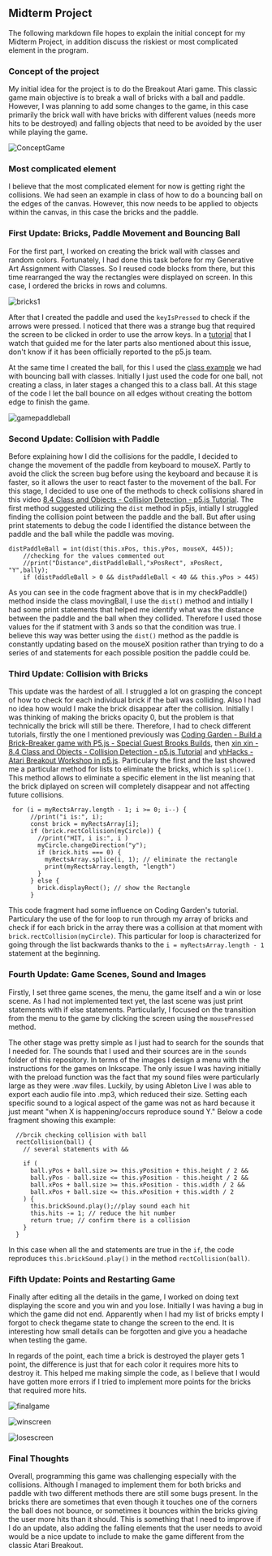## Midterm Project

The following markdown file hopes to explain the initial concept for my Midterm Project, in addition discuss the riskiest or most complicated element in the program.

### Concept of the project

My initial idea for the project is to do the Breakout Atari game. This classic game main objective is to break a wall of bricks with a ball and paddle. However, I was planning to add some changes to the game, in this case primarily the brick wall with have bricks with different values (needs more hits to be destroyed) and falling objects that need to be avoided by the user while playing the game. 

![ConceptGame](ConceptGame.png)

### Most complicated element

I believe that the most complicated element for now is getting right the collisions. We had seen an example in class of how to do a bouncing ball on the edges of the canvas. However, this now needs to be applied to objects within the canvas, in this case the bricks and the paddle. 


### First Update: Bricks, Paddle Movement and Bouncing Ball

For the first part, I worked on creating the brick wall with classes and random colors. Fortunately, I had done this task before for my Generative Art Assignment with Classes. So I reused code blocks from there, but this time rearranged the way the rectangles were displayed on screen. In this case, I ordered the bricks in rows and columns. 

![bricks1](bricks1.jpg)

After that I created the paddle and used the `keyIsPressed` to check if the arrows were pressed. I noticed that there was a strange bug that required the screen to be clicked in order to use the arrow keys. In a [tutorial](https://www.youtube.com/watch?v=3GLirU3SkDM) that I watch that guided me for the later parts also mentioned about this issue, don't know if it has been officially reported to the p5.js team. 

At the same time I created the ball, for this I used the [class example](https://github.com/michaelshiloh/resourcesForClasses/tree/master/src/p5jsSketches/simpleP5jsClassExample) we had with bouncing ball with classes. Initially I just used the code for one ball, not creating a class, in later stages a changed this to a class ball. At this stage of the code I let the ball bounce on all edges without creating the bottom edge to finish the game.

![gamepaddleball](gamepaddleball.jpg)

### Second Update: Collision with Paddle 

Before explaining how I did the collisions for the paddle, I decided to change the movement of the paddle from keyboard to mouseX. Partly to avoid the click the screen bug before using the keyboard and because it is faster, so it allows the user to react faster to the movement of the ball. For this stage, I decided to use one of the methods to check collisions shared in this video [8.4 Class and Objects - Collision Detection - p5.js Tutorial](https://www.youtube.com/watch?v=cZ_VHAT_Sq4&t=744s). The first method suggested utilizing the `dist` method in p5js, intially I struggled finding the collision point between the paddle and the ball. But after using print statements to debug the code I identified the distance between the paddle and the ball while the paddle was moving. 

```
distPaddleBall = int(dist(this.xPos, this.yPos, mouseX, 445));
    //checking for the values commented out
    //print("Distance",distPaddleBall,"xPosRect", xPosRect, "Y",bally);
    if (distPaddleBall > 0 && distPaddleBall < 40 && this.yPos > 445)
```

As you can see in the code fragment above that is in my checkPaddle() method inside the class movingBall, I use the `dist()` method and intially I had some print statements that helped me identify what was the distance between the paddle and the ball when they collided. Therefore I used those values for the if statment with 3 ands so that the condition was true. I believe this way was better using the `dist()` method as the paddle is constantly updating based on the mouseX position rather than trying to do a series of and statements for each possible position the paddle could be. 

### Third Update: Collision with Bricks 

This update was the hardest of all. I struggled a lot on grasping the concept of how to check for each individual brick if the ball was colliding. Also I had no idea how would I make the brick disappear after the collision. Initially I was thinking of making the bricks opacity 0, but the problem is that technically the brick will still be there. Therefore, I had to check different tutorials, firstly the one I mentioned previously was [Coding Garden - Build a Brick-Breaker game with P5.js - Special Guest Brooks Builds](https://www.youtube.com/watch?v=3GLirU3SkDM), then [xin xin - 8.4 Class and Objects - Collision Detection - p5.js Tutorial](https://www.youtube.com/watch?v=cZ_VHAT_Sq4&t=744s) and [vhHacks - Atari Breakout Workshop in p5.js](https://www.youtube.com/watch?v=y8yiseJU8r4). Particulary the first and the last showed me a particular method for lists to eliminate the bricks, which is `splice()`. This method allows to eliminate a specific element in the list meaning that the brick diplayed on screen will completely disappear and not affecting future collisions.

```
 for (i = myRectsArray.length - 1; i >= 0; i--) {
      //print("i is:", i);
      const brick = myRectsArray[i];
      if (brick.rectCollision(myCircle)) {
        //print("HIT, i is:", i )
        myCircle.changeDirection("y");
        if (brick.hits === 0) {
          myRectsArray.splice(i, 1); // eliminate the rectangle
          print(myRectsArray.length, "length")
        }
      } else {
        brick.displayRect(); // show the Rectangle
      }
```

This code fragment had some influence on Coding Garden's tutorial. Particulary the use of the for loop to run through my array of bricks and check if for each brick in the array there was a collision at that moment with `brick.rectCollision(myCircle)`. This particular for loop is characterized for going through the list backwards thanks to the `i = myRectsArray.length - 1`  statement at the beginning.


### Fourth Update: Game Scenes, Sound and Images

Firstly, I set three game scenes, the menu, the game itself and a win or lose scene. As I had not implemented text yet, the last scene was just print statements with if else statements. Particularly, I focused on the transition from the menu to the game by clicking the screen using the `mousePressed` method. 

The other stage was pretty simple as I just had to search for the sounds that I needed for. The sounds that I used and their sources are in the `sounds` folder of this repository. In terms of the images I design a menu with the instructions for the games on Inkscape. The only issue I was having initially with the preload function was the fact that my sound files were particularly large as they were .wav files. Luckily, by using Ableton Live I was able to export each audio file into .mp3, which reduced their size. Setting each specific sound to a logical aspect of the game was not as hard because it just meant "when X is happening/occurs reproduce sound Y." Below a code fragment showing this example:

```
  //brcik checking collision with ball
  rectCollision(ball) {
    // several statements with &&

    if (
      ball.yPos + ball.size >= this.yPosition + this.height / 2 &&
      ball.yPos - ball.size <= this.yPosition - this.height / 2 &&
      ball.xPos + ball.size >= this.xPosition - this.width / 2 &&
      ball.xPos + ball.size <= this.xPosition + this.width / 2
    ) {
      this.brickSound.play();//play sound each hit
      this.hits -= 1; // reduce the hit number
      return true; // confirm there is a collision
    }
  }
```

In this case when all the and statements are true in the `if`, the code reproduces `this.brickSound.play()` in the method `rectCollision(ball)`.



### Fifth Update: Points and Restarting Game

Finally after editing all the details in the game, I worked on doing text displaying the score and you win and you lose. Initially I was having a bug in which the game did not end. Apparently when I had my list of bricks empty I forgot to check thegame state to change the screen to the end. It is interesting how small details can be forgotten and give you a headache when testing the game. 

In regards of the point, each time a brick is destroyed the player gets 1 point, the difference is just that for each color it requires more hits to destroy it. This helped me making simple the code, as I believe that I would have gotten more errors if I tried to implement more points for the bricks that required more hits.

![finalgame](finalgame.jpg)

![winscreen](winscreen.jpg)

![losescreen](losescreen.jpg)


### Final Thoughts

Overall, programming this game was challenging especially with the collisions. Although I managed to implement them for both bricks and paddle with two different methods there are still some bugs present. In the bricks there are sometimes that even though it touches one of the corners the ball does not bounce, or sometimes it bounces within the bricks giving the user more hits than it should. This is something that I need to improve if I do an update, also adding the falling elements that the user needs to avoid would be a nice update to include to make the game different from the classic Atari Breakout.
